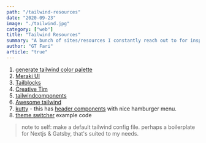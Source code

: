 ```yaml
---
path: "/tailwind-resources"
date: "2020-09-23"
image: "./tailwind.jpg"
category: ["web"]
title: "Tailwind Resources"
summary: "A bunch of sites/resources I constantly reach out to for inspiration when using tailwind, which is like all the time"
author: "GT Fari"
article: "true"
---
```


1. [generate tailwind color palette](https://javisperez.github.io/tailwindcolorshades/#/)
3. [Meraki UI](https://merakiui.com/alerts)
4. [Tailblocks](https://mertjf.github.io/tailblocks/)
5. [Creative Tim](https://www.creative-tim.com/learning-lab/tailwind-starter-kit/presentation)
6. [tailwindcomponents](https://tailwindcomponents.com/)
7. [Awesome tailwind](https://github.com/aniftyco/awesome-tailwindcss)
8. [kutty](https://kutty.netlify.app/docs/) - this has [header components](https://kutty.netlify.app/components/headers/) with nice hamburger menu.
9. [theme switcher](https://github.com/huphtur/tailwind-theme-switcher) example code

> note to self: make a default tailwind config file. perhaps a boilerplate for Nextjs & Gatsby, that's suited to my needs.
